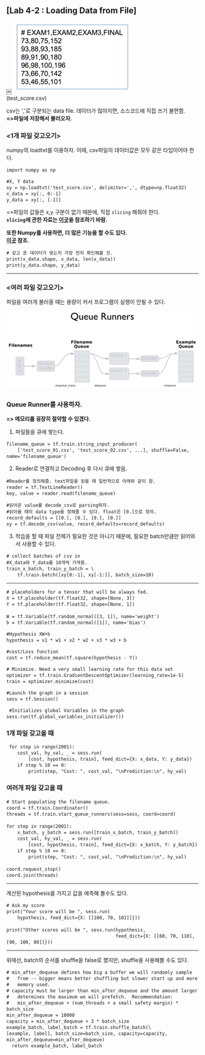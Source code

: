 ## [Lab 4-2 : Loading Data from File]
￼
![lab4.2-1](/image_File/lab4.2-1.png)\
(test_score.csv)

csv는 ','로 구분되는 data file.
데이터가 많아지면, 소스코드에 직접 쓰기 불편함.\
**=>파일에 저장해서 불러오자.**

### <1개 파일 갖고오기>
numpy의 loadtxt를 이용하자. 이때, csv파일의 데이터값은 모두 같은 타입이어야 한다.
```
import numpy as np
```
```
#X, Y data
xy = np.loadtxt('test_score.csv', delimiter=',', dtype=np.float32)
x_data = xy[:, 0:-1]
y_data = xy[:, [-1]]
```
=>파일의 값들은 x,y 구분이 없기 때문에, 직접 ```slicing``` 해줘야 한다.\
**```slicing```에 관한 자료는 [이곳](http://cs231n.github.io/python-numpy-tutorial/)을 참조하기 바람.**

**또한 Numpy를 사용하면, 더 많은 기능을 할 수도 있다.\
[이곳](http://slides.com/wigging/numpy#/9) 참조.**

```
# 갖고 온 데이터가 맞는지 가장 먼저 확인해볼 것.
print(x_data.shape, x_data, len(x_data))
print(y_data.shape, y_data)
```
****
### <여러 파일 갖고오기>
파일을 여러개 불러올 때는 용량이 커서 프로그램이 실행이 안될 수 있다.

![lab4.2-2](/image_File/lab4.2-2.png)

### Queue Runner를 사용하자.
**=> 메모리를 굉장히 절약할 수 있겠다.**
1. 파일들을 큐에 쌓는다.
```
filename_queue = tf.train.string_input_producer(
    ['test_score_01.csv', 'test_score_02.csv', ...], shuffle=False, name='filename_queue')
```
2. Reader로 연결하고 Decoding 후 다시 큐에 쌓음.
```
#Reader를 정의해줌. text파일을 읽을 때 일반적으로 아래와 같이 함.
reader = tf.TextLineReader()
key, value = reader.read(filename_queue)
```
```
#읽어온 value를 decode_csv로 parsing하자.
#읽어올 때의 data type을 정해줄 수 있다. float은 [0.]으로 정의.
record_defaults = [[0.], [0.], [0.], [0.]]
xy = tf.decode_csv(value, record_defaults=record_defaults)
```
3. 학습을 할 때 파일 전체가 필요한 것은 아니기 때문에, 필요한 batch만큼만 읽어와서 사용할 수 있다.
```
# collect batches of csv in
#X_data와 Y_data를 10개씩 가져옴.
train_x_batch, train_y_batch = \
    tf.train.batch([xy[0:-1], xy[-1:]], batch_size=10)
```
****
```
# placeholders for a tensor that will be always fed.
X = tf.placeholder(tf.float32, shape=[None, 3])
Y = tf.placeholder(tf.float32, shape=[None, 1])

W = tf.Variable(tf.random_normal([3, 1]), name='weight')
b = tf.Variable(tf.random_normal([1]), name='bias')
```
```
#Hypothesis XW+b
hypothesis = x1 * w1 + x2 * w2 + x3 * w3 + b
```
```
#cost/Loss function
cost = tf.reduce_mean(tf.square(hypothesis - Y))
```
```
# Minimize. Need a very small learning rate for this data set
optimizer = tf.train.GradientDescentOptimizer(learning_rate=1e-5)
train = optimizer.minimize(cost)
```
```
#Launch the graph in a session
sess = tf.Session()
```
```
 #Initializes global Variables in the graph
sess.run(tf.global_variables_initializer())
```
### 1개 파일 갖고올 때
```
 for step in range(2001):
    cost_val, hy_val, _ = sess.run(
        [cost, hypothesis, train], feed_dict={X: x_data, Y: y_data})
    if step % 10 == 0:
        print(step, "Cost: ", cost_val, "\nPrediction:\n", hy_val)
```
### 여러개 파일 갖고올 때
```
# Start populating the filename queue.
coord = tf.train.Coordinator()
threads = tf.train.start_queue_runners(sess=sess, coord=coord)

for step in range(2001):
    x_batch, y_batch = sess.run([train_x_batch, train_y_batch])
    cost_val, hy_val, _ = sess.run(
        [cost, hypothesis, train], feed_dict={X: x_batch, Y: y_batch})
    if step % 10 == 0:
        print(step, "Cost: ", cost_val, "\nPrediction:\n", hy_val)

coord.request_stop()
coord.join(threads)
```
****
계산된 hypothesis를 가지고 값을 예측해 볼수도 있다.
```
# Ask my score
print("Your score will be ", sess.run(
    hypothesis, feed_dict={X: [[100, 70, 101]]}))

print("Other scores will be ", sess.run(hypothesis,
                                        feed_dict={X: [[60, 70, 110], [90, 100, 80]]}))
```
****
위에선, batch의 순서를 shuffle을 false로 했지만, shuffle을 사용해볼 수도 있다. 
```
# min_after_dequeue defines how big a buffer we will randomly sample
#   from -- bigger means better shuffling but slower start up and more
#   memory used.
# capacity must be larger than min_after_dequeue and the amount larger
#   determines the maximum we will prefetch.  Recommendation:
#   min_after_dequeue + (num_threads + a small safety margin) * batch_size
min_after_dequeue = 10000
capacity = min_after_dequeue + 3 * batch_size
example_batch, label_batch = tf.train.shuffle_batch(\
[example, label], batch_size=batch_size, capacity=capacity, min_after_dequeue=min_after_dequeue)
  return example_batch, label_batch
```

